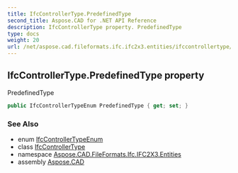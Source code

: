 ```yaml
---
title: IfcControllerType.PredefinedType
second_title: Aspose.CAD for .NET API Reference
description: IfcControllerType property. PredefinedType
type: docs
weight: 20
url: /net/aspose.cad.fileformats.ifc.ifc2x3.entities/ifccontrollertype/predefinedtype/
---
```

## IfcControllerType.PredefinedType property

PredefinedType

```csharp
public IfcControllerTypeEnum PredefinedType { get; set; }
```

### See Also

* enum [IfcControllerTypeEnum](../../../aspose.cad.fileformats.ifc.ifc2x3.types/ifccontrollertypeenum/)
* class [IfcControllerType](../)
* namespace [Aspose.CAD.FileFormats.Ifc.IFC2X3.Entities](../../ifccontrollertype/)
* assembly [Aspose.CAD](../../../)



